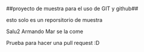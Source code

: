 ##proyecto de muestra para el uso de GIT y github##

esto solo es un reporsitorio de muestra 

Salu2 Armando Mar se la come

Prueba para hacer una pull request :D
